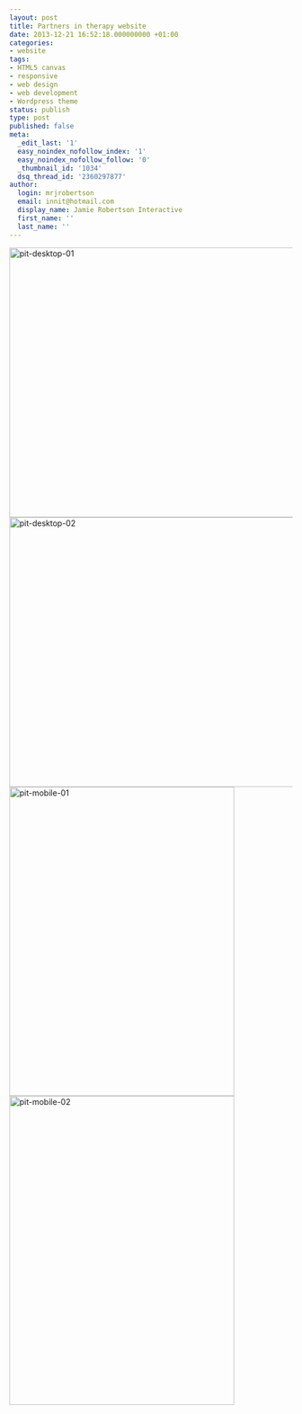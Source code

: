 ```yaml
---
layout: post
title: Partners in therapy website
date: 2013-12-21 16:52:18.000000000 +01:00
categories:
- website
tags:
- HTML5 canvas
- responsive
- web design
- web development
- Wordpress theme
status: publish
type: post
published: false
meta:
  _edit_last: '1'
  easy_noindex_nofollow_index: '1'
  easy_noindex_nofollow_follow: '0'
  _thumbnail_id: '1034'
  dsq_thread_id: '2360297877'
author:
  login: mrjrobertson
  email: innit@hotmail.com
  display_name: Jamie Robertson Interactive
  first_name: ''
  last_name: ''
---
```


<img class="aligncenter size-full wp-image-926" alt="pit-desktop-01" src="{{ site.baseurl }}/static/img/2013/12/pit-desktop-01.png" width="635" height="480" />

<img class="aligncenter size-full wp-image-927" alt="pit-desktop-02" src="{{ site.baseurl }}/static/img/2013/12/pit-desktop-02.png" width="635" height="480" />

<img class="aligncenter size-full wp-image-928" alt="pit-mobile-01" src="{{ site.baseurl }}/static/img/2013/12/pit-mobile-01.png" width="400" height="550" />

<img class="aligncenter size-full wp-image-929" alt="pit-mobile-02" src="{{ site.baseurl }}/static/img/2013/12/pit-mobile-02.png" width="400" height="550" />